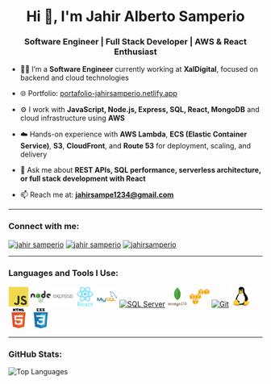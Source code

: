 <h1 align="center">Hi 👋, I'm Jahir Alberto Samperio</h1>
<h3 align="center">Software Engineer | Full Stack Developer | AWS & React Enthusiast</h3>

- 👨‍💻 I’m a **Software Engineer** currently working at **XalDigital**, focused on backend and cloud technologies

- 🌐 Portfolio: [portafolio-jahirsamperio.netlify.app](https://portafolio-jahirsamperio.netlify.app/)

- ⚙️ I work with **JavaScript, Node.js, Express, SQL, React, MongoDB** and cloud infrastructure using **AWS**

- ☁️ Hands-on experience with **AWS Lambda**, **ECS (Elastic Container Service)**, **S3**, **CloudFront**, and **Route 53** for deployment, scaling, and delivery

- 💬 Ask me about **REST APIs, SQL performance, serverless architecture, or full stack development with React**

- 📫 Reach me at: **jahirsampe1234@gmail.com**

---

<h3 align="left">Connect with me:</h3>
<p align="left">
<a href="https://linkedin.com/in/jahir-samperio-b03091255" target="blank"><img align="center" src="https://raw.githubusercontent.com/rahuldkjain/github-profile-readme-generator/master/src/images/icons/Social/linked-in-alt.svg" alt="jahir samperio" height="30" width="40" /></a>
<a href="https://fb.com/jahir.samperio.92" target="blank"><img align="center" src="https://raw.githubusercontent.com/rahuldkjain/github-profile-readme-generator/master/src/images/icons/Social/facebook.svg" alt="jahir samperio" height="30" width="40" /></a>
<a href="https://instagram.com/jahirsamperio" target="blank"><img align="center" src="https://raw.githubusercontent.com/rahuldkjain/github-profile-readme-generator/master/src/images/icons/Social/instagram.svg" alt="jahirsamperio" height="30" width="40" /></a>
</p>

---

<h3 align="left">Languages and Tools I Use:</h3>
<p align="left"> 
  <a href="https://developer.mozilla.org/en-US/docs/Web/JavaScript" target="_blank"><img src="https://raw.githubusercontent.com/devicons/devicon/master/icons/javascript/javascript-original.svg" alt="JavaScript" width="40" height="40"/></a> 
  <a href="https://nodejs.org" target="_blank"><img src="https://raw.githubusercontent.com/devicons/devicon/master/icons/nodejs/nodejs-original-wordmark.svg" alt="Node.js" width="40" height="40"/></a> 
  <a href="https://expressjs.com" target="_blank"><img src="https://raw.githubusercontent.com/devicons/devicon/master/icons/express/express-original-wordmark.svg" alt="Express.js" width="40" height="40"/></a> 
  <a href="https://reactjs.org/" target="_blank"><img src="https://raw.githubusercontent.com/devicons/devicon/master/icons/react/react-original-wordmark.svg" alt="React" width="40" height="40"/></a> 
  <a href="https://www.mysql.com/" target="_blank"><img src="https://raw.githubusercontent.com/devicons/devicon/master/icons/mysql/mysql-original-wordmark.svg" alt="MySQL" width="40" height="40"/></a> 
  <a href="https://www.microsoft.com/en-us/sql-server" target="_blank"><img src="https://www.svgrepo.com/show/303229/microsoft-sql-server-logo.svg" alt="SQL Server" width="40" height="40"/></a> 
  <a href="https://www.mongodb.com/" target="_blank"><img src="https://raw.githubusercontent.com/devicons/devicon/master/icons/mongodb/mongodb-original-wordmark.svg" alt="MongoDB" width="40" height="40"/></a> 
  <a href="https://aws.amazon.com/" target="_blank"><img src="https://raw.githubusercontent.com/devicons/devicon/master/icons/amazonwebservices/amazonwebservices-original.svg" alt="AWS" width="40" height="40"/></a> 
  <a href="https://git-scm.com/" target="_blank"><img src="https://www.vectorlogo.zone/logos/git-scm/git-scm-icon.svg" alt="Git" width="40" height="40"/></a> 
  <a href="https://www.linux.org/" target="_blank"><img src="https://raw.githubusercontent.com/devicons/devicon/master/icons/linux/linux-original.svg" alt="Linux" width="40" height="40"/></a> 
  <a href="https://www.w3.org/html/" target="_blank"><img src="https://raw.githubusercontent.com/devicons/devicon/master/icons/html5/html5-original-wordmark.svg" alt="HTML5" width="40" height="40"/></a> 
  <a href="https://www.w3schools.com/css/" target="_blank"><img src="https://raw.githubusercontent.com/devicons/devicon/master/icons/css3/css3-original-wordmark.svg" alt="CSS3" width="40" height="40"/></a> 
</p>

---

<h3 align="left">GitHub Stats:</h3>
<p>
  <img align="left" src="https://github-readme-stats.vercel.app/api/top-langs?username=jahirsamperio&show_icons=true&locale=en&layout=compact" alt="Top Languages" />
</p>

